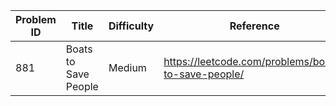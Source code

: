 | Problem ID | Title | Difficulty | Reference
| --- | --- | --- | ---
| 881 | Boats to Save People | Medium | https://leetcode.com/problems/boats-to-save-people/

